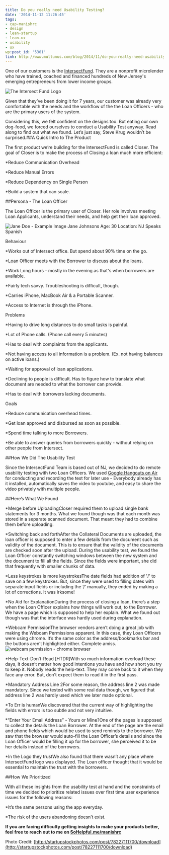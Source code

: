 ```yaml
---
title: Do you really need Usability Testing?
date: '2014-11-12 11:26:45'
tags:
- cap-manishrc
- design
- lean-startup
- lean-ux
- usability
- ux
wp:post_id: '5301'
link: http://www.multunus.com/blog/2014/11/do-you-really-need-usability-testing/
---
```


One of our customers is the 
[IntersectFund](http://intersectfund.org). They are a nonprofit microlender who have trained, coached and financed hundreds of New Jersey's emerging entrepreneurs from lower income groups.


![The Intersect Fund Logo](https://s3.amazonaws.com/next.multunus.com/wp-content/uploads/2014/11/IF_logo_small.jpg)

Given that they’ve been doing it for 7 years, our customer was already very comfortable with the needs and the workflow of the the Loan Officers - who are the primary users of the system.

Considering this, we felt confident on the designs too. But eating our own dog-food, we forced ourselves to conduct a Usability Test anyway. Read along to find out what we found. Let’s just say, 
Steve Krug wouldn’t be surprised.##A Quick Intro to The Product


The first product we’re building for the IntersectFund is called Closer. The goal of Closer is to make the process of Closing a loan much more efficient:


*Reduce Communication Overhead

    
*Reduce Manual Errors

    
*Reduce Dependency on Single Person

    
*Build a system that can scale.


##Persona - The Loan Officer


The Loan Officer is the primary user of Closer. Her role involves meeting Loan Applicants, understand their needs, and help get their loan approved.


![Jane Doe - Example Image](https://s3.amazonaws.com/next.multunus.com/wp-content/uploads/2014/11/1984_Davie_JaneDoe_Reconstruction_004b-150x150.jpg)
Jane Johnsons
Age: 
30
Location: 
NJ
Speaks Spanish

Behaviour

*Works out of Intersect office. But spend about 90% time on the go.

    
*Loan Officer meets with the Borrower to discuss about the loans.

    
*Work Long hours - mostly in the evening as that's when borrowers are available.

    
*Fairly tech savvy. Troubleshooting is difficult, though.

    
*Carries iPhone, MacBook Air & a Portable Scanner.

    
*Access to Internet is through the iPhone.

Problems

*Having to drive long distances to do small tasks is painful.

    
*Lot of Phone calls. (Phone call every 5 minutes)

    
*Has to deal with complaints from the applicants.

    
*Not having access to all information is a problem. (Ex. not having balances on active loans.)

    
*Waiting for approval of loan applications.

    
*Declining to people is difficult. Has to figure how to translate what document are needed to what the borrower can provide.

    
*Has to deal with borrowers lacking documents.

Goals

*Reduce communication overhead times.

    
*Get loan approved and disbursed as soon as possible.

    
*Spend time talking to more Borrowers.

    
*Be able to answer queries from borrowers quickly - without relying on other people from Intersect.


##How We Did The Usability Test


Since the IntersectFund Team is based out of NJ, we decided to do remote usability testing with two Loan Officers. We used 
[Google Hangouts on Air](http://www.multunus.com/blog/2014/09/using-google-hangouts-air-remote-usability-testing/) for conducting and recording the test for later use - Everybody already has it installed, automatically saves the video to youtube, and easy to share the video privately with multiple people.


##Here’s What We Found



    
*Merge before UploadingCloser required them to upload single bank statements for 3 months. What we found though was that each month was stored in a separate scanned document. That meant they had to combine them before uploading.


*Switching back and forthAfter the Collateral Documents are uploaded, the loan officer is supposed to enter a few details from the document such as validity of the document. This is to ensure that the validity of the documents are checked soon after the upload. During the usability test, we found the Loan Officer constantly switching windows between the new system and the document to fill all the fields. Since the fields were important, she did that frequently with smaller chunks of data.


*Less keystrokes is more keystrokesThe date fields had 
 addition of '/' to save on a few keystrokes. But, since they were used to filling dates with separate input fields or including the ‘/’ manually, they ended by making a lot of corrections. It was irksome!


*No Aid for ExplanationDuring the process of closing a loan, there’s a step when the Loan Officer explains how things will work out, to the Borrower. We have a page which is supposed to help her explain. What we found out though was that the interface was hardly used during explanation.


*Webcam PermissionThe browser vendors aren’t doing a great job with making the Webcam Permissions apparent. In this case, they Loan Officers were using chrome. It’s the same color as the address/bookmarks bar and the buttons aren’t highlighted either. Complete amiss.
![webcam permission - chrome browser](https://s3.amazonaws.com/next.multunus.com/wp-content/uploads/2014/11/Screen_Shot_2014-10-20_at_12_02_43_PM.jpg)


*Help-Text-Don’t-Read [HTDR]With so much information overload these days, it doesn’t matter how good intentions you have and how short you try to keep it. Nobody reads the help-text. They may come back to it when they face any error. But, don’t expect them to read it in the first pass.


*Mandatory Address Line 2For some reason, the address line 2 was made mandatory. Since we tested with some real data though, we figured that address line 2 was hardly used which we later made optional.


*To Err is humanWe discovered that the current way of highlighting the fields with errors is too subtle and not very intuitive.


*“Enter Your Email Address” - Yours or Mine?One of the pages is supposed to collect the details the Loan Borrower. At the end of the page are the email and phone fields which would be used to send reminds to the borrower. We saw that the browser would auto-fill the Loan Officer’s details and since the Loan Officer would be filling it up for the borrower, she perceived it to be her details instead of the borrowers.


*In the Logo they trustWe also found that there wasn’t any place where IntersectFund logo was displayed. The Loan officer thought that it would be essential to maintain the trust with the borrowers.



##How We Prioritized


With all these insights from the usability test at hand and the constraints of time we decided to prioritize 
 related issues over first time user experience issues for the following reasons:


    
*It’s the same persons using the app everyday.


*The risk of the users abandoning doesn’t exist.






**If you are facing difficulty getting insights to make your products better, feel free to reach out to me on 
[SoHelpful.me/manishrc](http://sohelpful.me/manishrc)**



Photo Credit: 
[http://startupstockphotos.com/post/78227111700/download](http://startupstockphotos.com/post/78227111700/download)
